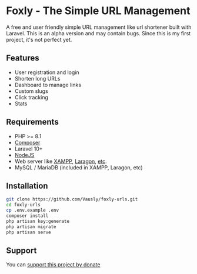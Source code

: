 # Foxly - The Simple URL Management

A free and user friendly simple URL management like url shortener built with Laravel. This is an alpha version and may contain bugs.
Since this is my first project, it's not perfect yet.

## Features

- User registration and login
- Shorten long URLs
- Dashboard to manage links
- Custom slugs
- Click tracking
- Stats

## Requirements

- PHP >= 8.1
- [Composer](https://getcomposer.org/)
- Laravel 10+
- [NodeJS](https://nodejs.org/en/download/)
- Web server like [XAMPP](https://www.apachefriends.org/download.html), [Laragon](https://www.laragon.org/download/), [etc](https://www.google.com/search?q=Open+Source+PHP+Servers).
- MySQL / MariaDB (included in XAMPP, Laragon, etc)

## Installation

```bash
git clone https://github.com/Vausly/foxly-urls.git
cd foxly-urls
cp .env.example .env
composer install
php artisan key:generate
php artisan migrate
php artisan serve
```

## Support
You can [support this project by donate](https://vausly.ch/tip)
